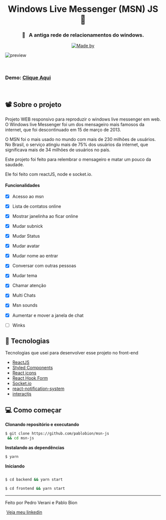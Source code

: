 <h1 align="center">Windows Live Messenger (MSN) JS 💬</h1>


<h3 align="center" justify="center">🔎&nbsp;&nbsp;&nbsp;A antiga rede de relacionamentos do windows.</h3>

<p align="center">
  <a href="https://www.linkedin.com/in/pablobion/">
    <img alt="Made by" src="https://img.shields.io/badge/made%20by-Pablo%20Bion-%23FF9000">
  </a>
</p>


<img  src="preview/preview-all.png" alt="preview">

&nbsp;
&nbsp;
&nbsp;
### Demo: [Clique Aqui](https://msn-js.vercel.app/)
&nbsp;
&nbsp;
&nbsp;

## 📽 Sobre o projeto

Projeto WEB responsivo para reproduzir o windows live messenger em web.
O Windows live Messenger foi um dos mensageiro mais famosos da internet, que foi descontinuado em 15 de março de 2013.

O MSN foi o mais usado no mundo com mais de 230 milhões de usuários. No Brasil, o serviço atingiu mais de 75% dos usuários da internet, que significava mais de 34 milhões de usuários no país.

Este projeto foi feito para relembrar o mensageiro e matar um pouco da saudade.

Ele foi feito com reactJS, node e socket.io.

#### Funcionalidades
- [X] Acesso ao msn
- [X] Lista de contatos online
- [X] Mostrar janelinha ao ficar online
- [X] Mudar subnick
- [X] Mudar Status
- [X] Mudar avatar
- [X] Mudar nome ao entrar
- [X] Conversar com outras pessoas
- [X] Mudar tema
- [X] Chamar atenção
- [X] Multi Chats
- [X] Msn sounds
- [X] Aumentar e mover a janela de chat
- [ ] Winks 



## 🚀 Tecnologias

Tecnologias que usei para desenvolver esse projeto no front-end

- [ReactJS](https://reactjs.org/)
- [Styled Components](https://styled-components.com/)
- [React icons](https://react-icons.github.io/react-icons/)
- [React Hook Form](https://react-hook-form.com/)
- [Socket.io](https://socket.io/)
- [react-notification-system](https://www.npmjs.com/package/react-notification-system)
- [interactjs](https://interactjs.io/)



## 💻 Como começar 


**Clonando repositório e executando**

```bash
$ git clone https://github.com/pablobion/msn-js
 && cd msn-js
```

**Instalando as dependências**

```bash
$ yarn
```

**Iniciando**

```bash

$ cd backend && yarn start

$ cd frontend && yarn start

```




---

Feito por Pedro Verani e Pablo Bion 

 &nbsp;[Veja meu linkedin](https://www.linkedin.com/in/pablobion/)
